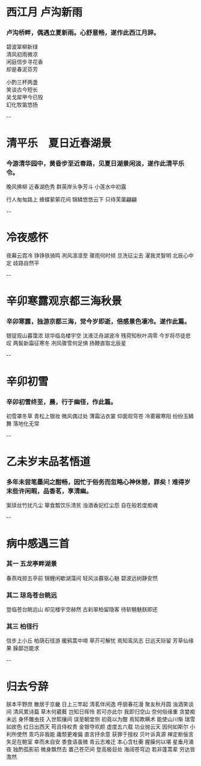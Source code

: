 # 西江月 卢沟新雨

### 卢沟桥畔，偶遇立夏新雨。心舒意畅，遂作此西江月辞。

碧波翠柳新绿<br />
清风初雨微凉<br />
闲庭信步寻花香<br />
却是春泥芬芳<br />

小酌三杯两盏<br />
笑谈古今短长<br />
吴戈犀甲今已殁<br />
幻化牧笛悠扬<br />

--

# 清平乐　夏日近春湖景

### 今游清华园中，黄昏步至近春路，见夏日湖景闲淡，遂作此清平乐令。

晚风拂柳
近春湖色秀
群英岸头争芳斗
小莲水中初露

行人匆匆路上
蜂蝶萦萦花间
锦鳞悠悠云下
只待芙蕖翩翩

--

# 冷夜感怀

夜幕云霓冷 铮铮铁骑鸣
冽风凛凛至 骤雨何时倾
旦洗征尘去 濯我灵智明
北辰心中定 歧路自然平

--

# 辛卯寒露观京都三海秋景

### 辛卯寒露，独游京都三海，觉今岁即逝，倍感景色凄冷。遂作此篇。

银锭观山暮霭浓
琼华临岛楼宇空
汰液泛舟湖波冷
残荷知秋叶凋零
今岁将尽徒悲叹
两鬓新霜征寒冬
冽风骤雪何足惧
扬鞭直取北辰星

--

# 辛卯初雪
### 辛卯初雪终至，晨，行于幽径，作此篇。

初雪罩冬草
青松上银妆
微风偶过处
薄霜沾衣裳
仰面观穹苍
冷雾蔽寒阳
纷纷玉鳞舞
落地化无常

--

# 乙未岁末品茗悟道

### 多年未尝笔墨间之酣畅，因忙于俗务而忽略心神休憩，罪矣！难得岁末些许闲暇，品香茗，享清幽。

案牍丝竹扰凡尘
箪食瓢饮乐清贫
浊酒香妃红尘怨
自在般若度痴魂

--

# 病中感遇三首

### 其一 五龙亭畔湖景

春燕戏掠五亭前
锦鲤闲歇湖藻间
轻风淡暮驱心魅
碧波远树静安然

### 其二 琼岛苍台眺远

登临苍台眺远山
却见楼宇空赫然
古刹翠柏留隐客
待斩魑魅朕即还

### 其三 柏径行

信步上小丘
柏荫石径游
暖鸦蒿中啼
草芥可解忧
焉知鸾凤志
日远天际留
芳草仙缘果
臊鄙岂能求

--

# 归去兮辞

朕本平野庶
散居于京畿
日上三竿起
清茗伴闲逸
呼朋春花漫
聚友秋月圆
浊酒笑谈间
清风累诗篇
草木何葳蕤
岂知日晖怜
若可亦此尔
我即归空山
奈何俗缘重
贪婪痴未远
身怀雕虫技
入世熙攘间
误至朝堂侧
初竟以为酣
焉知欺瞒术
能使山川惭
瑞雪如炭色
红日出西天
苟且侍权贵
金银夺欢颜
虚度五六载
功业抛云天
因何如斯尔
小利所使然
乖巧非我能
庸颓更难偏
直言抒余意
获罪于擅权
贝叶诉真源
禅定断佞言
失足在鲍室
幸而未自安
黍食语虽微
青云志难迁
本心含杜蘅
腥臊何以堪
星垂月涌夜
独酌孤影前
微身飘然去
置己苍茫间
登高极目处
海阔苍穹边
若非蓬蒿辈
穷达皆澹然



















